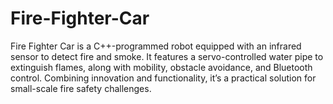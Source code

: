 # Fire-Fighter-Car
Fire Fighter Car is a C++-programmed robot equipped with an infrared sensor to detect fire and smoke. It features a servo-controlled water pipe to extinguish flames, along with mobility, obstacle avoidance, and Bluetooth control. Combining innovation and functionality, it’s a practical solution for small-scale fire safety challenges.
